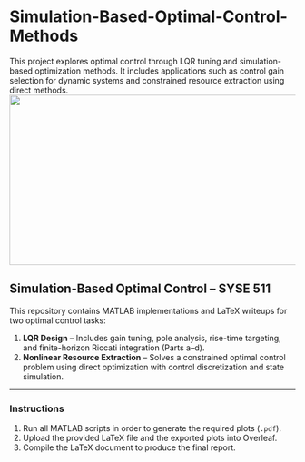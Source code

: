 # Simulation-Based-Optimal-Control-Methods
This project explores optimal control through LQR tuning and simulation-based optimization methods. It includes applications such as control gain selection for dynamic systems and constrained resource extraction using direct methods.
<img src="https://github.com/user-attachments/assets/698eded0-4e20-43fd-943d-6fc0bc6d64a7" width="600" height="300">

## Simulation-Based Optimal Control – SYSE 511

This repository contains MATLAB implementations and LaTeX writeups for two optimal control tasks:  
1. **LQR Design** – Includes gain tuning, pole analysis, rise-time targeting, and finite-horizon Riccati integration (Parts a–d).  
2. **Nonlinear Resource Extraction** – Solves a constrained optimal control problem using direct optimization with control discretization and state simulation.

---

### Instructions

1. Run all MATLAB scripts in order to generate the required plots (`.pdf`).  
2. Upload the provided LaTeX file and the exported plots into Overleaf.  
3. Compile the LaTeX document to produce the final report.

